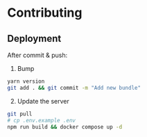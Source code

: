 # Contributing

## Deployment

After commit & push:

1. Bump

  ```sh
  yarn version
  git add . && git commit -m "Add new bundle"
  ```

2. Update the server

  ```sh
  git pull
  # cp .env.example .env
  npm run build && docker compose up -d
  ```
